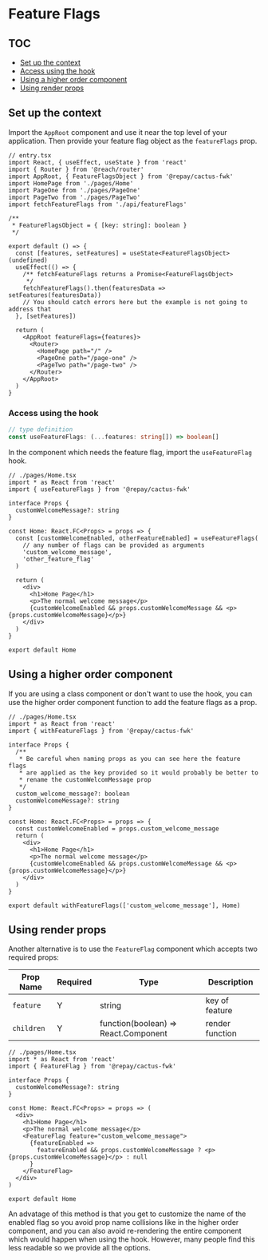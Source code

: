 # Feature Flags

## TOC

- [Set up the context](#set-up-the-context)
- [Access using the hook](#access-using-the-hook)
- [Using a higher order component](#using-a-higher-order-component)
- [Using render props](#using-render-props)

## Set up the context

Import the `AppRoot` component and use it near the top level of your application. Then provide your feature flag object as the `featureFlags` prop.

```tsx
// entry.tsx
import React, { useEffect, useState } from 'react'
import { Router } from '@reach/router'
import AppRoot, { FeatureFlagsObject } from '@repay/cactus-fwk'
import HomePage from './pages/Home'
import PageOne from './pages/PageOne'
import PageTwo from './pages/PageTwo'
import fetchFeatureFlags from './api/featureFlags'

/**
 * FeatureFlagsObject = { [key: string]: boolean }
 */

export default () => {
  const [features, setFeatures] = useState<FeatureFlagsObject>(undefined)
  useEffect(() => {
    /** fetchFeatureFlags returns a Promise<FeatureFlagsObject>
     */
    fetchFeatureFlags().then(featuresData => setFeatures(featuresData))
    // You should catch errors here but the example is not going to address that
  }, [setFeatures])

  return (
    <AppRoot featureFlags={features}>
      <Router>
        <HomePage path="/" />
        <PageOne path="/page-one" />
        <PageTwo path="/page-two" />
      </Router>
    </AppRoot>
  )
}
```

### Access using the hook

```ts
// type definition
const useFeatureFlags: (...features: string[]) => boolean[]
```

In the component which needs the feature flag, import the `useFeatureFlag` hook.

```tsx
// ./pages/Home.tsx
import * as React from 'react'
import { useFeatureFlags } from '@repay/cactus-fwk'

interface Props {
  customWelcomeMessage?: string
}

const Home: React.FC<Props> = props => {
  const [customWelcomeEnabled, otherFeatureEnabled] = useFeatureFlags(
    // any number of flags can be provided as arguments
    'custom_welcome_message',
    'other_feature_flag'
  )

  return (
    <div>
      <h1>Home Page</h1>
      <p>The normal welcome message</p>
      {customWelcomeEnabled && props.customWelcomeMessage && <p>{props.customWelcomeMessage}</p>}
    </div>
  )
}

export default Home
```

## Using a higher order component

If you are using a class component or don't want to use the hook, you can use the higher order component function to add the feature flags as a prop.

```tsx
// ./pages/Home.tsx
import * as React from 'react'
import { withFeatureFlags } from '@repay/cactus-fwk'

interface Props {
  /**
   * Be careful when naming props as you can see here the feature flags
   * are applied as the key provided so it would probably be better to
   * rename the customWelcomMessage prop
   */
  custom_welcome_message?: boolean
  customWelcomeMessage?: string
}

const Home: React.FC<Props> = props => {
  const customWelcomeEnabled = props.custom_welcome_message
  return (
    <div>
      <h1>Home Page</h1>
      <p>The normal welcome message</p>
      {customWelcomeEnabled && props.customWelcomeMessage && <p>{props.customWelcomeMessage}</p>}
    </div>
  )
}

export default withFeatureFlags(['custom_welcome_message'], Home)
```

## Using render props

Another alternative is to use the `FeatureFlag` component which accepts two required props:

| Prop Name  | Required | Type                                 | Description     |
| ---------- | -------- | ------------------------------------ | --------------- |
| `feature`  | Y        | string                               | key of feature  |
| `children` | Y        | function(boolean) => React.Component | render function |

```tsx
// ./pages/Home.tsx
import * as React from 'react'
import { FeatureFlag } from '@repay/cactus-fwk'

interface Props {
  customWelcomeMessage?: string
}

const Home: React.FC<Props> = props => (
  <div>
    <h1>Home Page</h1>
    <p>The normal welcome message</p>
    <FeatureFlag feature="custom_welcome_message">
      {featureEnabled =>
        featureEnabled && props.customWelcomeMessage ? <p>{props.customWelcomeMessage}</p> : null
      }
    </FeatureFlag>
  </div>
)

export default Home
```

An advatage of this method is that you get to customize the name of the enabled flag so you avoid prop name collisions like in the higher order component, and you can also avoid re-rendering the entire component which would happen when using the hook. However, many people find this less readable so we provide all the options.
